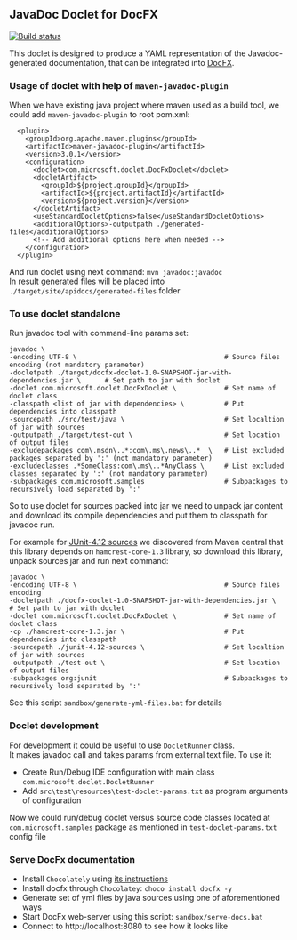 
## JavaDoc Doclet for DocFX

[![Build status](https://apidrop.visualstudio.com/Toolshed/_apis/build/status/Toolshed-Maven-CI)](https://apidrop.visualstudio.com/Toolshed/_build/latest?definitionId=1633)

This doclet is designed to produce a YAML representation of the Javadoc-generated documentation, that can be integrated into [DocFX](https://dotnet.github.io/docfx/).

### Usage of doclet with help of `maven-javadoc-plugin`

When we have existing java project where maven used as a build tool, we could add `maven-javadoc-plugin` to root pom.xml:

      <plugin>
        <groupId>org.apache.maven.plugins</groupId>
        <artifactId>maven-javadoc-plugin</artifactId>
        <version>3.0.1</version>
        <configuration>
          <doclet>com.microsoft.doclet.DocFxDoclet</doclet>
          <docletArtifact>
            <groupId>${project.groupId}</groupId>
            <artifactId>${project.artifactId}</artifactId>
            <version>${project.version}</version>
          </docletArtifact>
          <useStandardDocletOptions>false</useStandardDocletOptions>
          <additionalOptions>-outputpath ./generated-files</additionalOptions>
          <!-- Add additional options here when needed -->
        </configuration>
      </plugin>

And run doclet using next command: `mvn javadoc:javadoc`  
In result generated files will be placed into `./target/site/apidocs/generated-files` folder  


### To use doclet standalone

Run javadoc tool with command-line params set:

    javadoc \
    -encoding UTF-8 \                                     # Source files encoding (not mandatory parameter)
    -docletpath ./target/docfx-doclet-1.0-SNAPSHOT-jar-with-dependencies.jar \      # Set path to jar with doclet
    -doclet com.microsoft.doclet.DocFxDoclet \            # Set name of doclet class
    -classpath <list of jar with dependencies> \          # Put dependencies into classpath
    -sourcepath ./src/test/java \                         # Set localtion of jar with sources
    -outputpath ./target/test-out \                       # Set location of output files
    -excludepackages com\.msdn\..*:com\.ms\.news\..*  \   # List excluded packages separated by ':' (not mandatory parameter)
    -excludeclasses .*SomeClass:com\.ms\..*AnyClass \     # List excluded classes separated by ':' (not mandatory parameter)
    -subpackages com.microsoft.samples                    # Subpackages to recursively load separated by ':'

So to use doclet for sources packed into jar we need to unpack jar content and download its compile dependencies 
and put them to classpath for javadoc run.   

For example for [JUnit-4.12 sources](https://mvnrepository.com/artifact/junit/junit/4.12) we discovered from 
Maven central that this library depends on `hamcrest-core-1.3` library, so download this library, unpack sources jar 
and run next command:

    javadoc \
    -encoding UTF-8 \                                     # Source files encoding
    -docletpath ./docfx-doclet-1.0-SNAPSHOT-jar-with-dependencies.jar \     # Set path to jar with doclet
    -doclet com.microsoft.doclet.DocFxDoclet \            # Set name of doclet class
    -cp ./hamcrest-core-1.3.jar \                         # Put dependencies into classpath
    -sourcepath ./junit-4.12-sources \                    # Set localtion of jar with sources 
    -outputpath ./test-out \                              # Set location of output files
    -subpackages org:junit                                # Subpackages to recursively load separated by ':'

See this script `sandbox/generate-yml-files.bat` for details


### Doclet development

For development it could be useful to use `DocletRunner` class.  
It makes javadoc call and takes params from external text file. To use it:  
- Create Run/Debug IDE configuration with main class `com.microsoft.doclet.DocletRunner`
- Add `src\test\resources\test-doclet-params.txt` as program arguments of configuration

Now we could run/debug doclet versus source code classes located at `com.microsoft.samples` package 
as mentioned in `test-doclet-params.txt` config file


### Serve DocFx documentation

- Install `Chocolately` using [its instructions](https://chocolatey.org/docs/installation)  
- Install docfx through `Chocolatey`: `choco install docfx -y`
- Generate set of yml files by java sources using one of aforementioned ways  
- Start DocFx web-server using this script: `sandbox/serve-docs.bat`  
- Connect to http://localhost:8080 to see how it looks like
